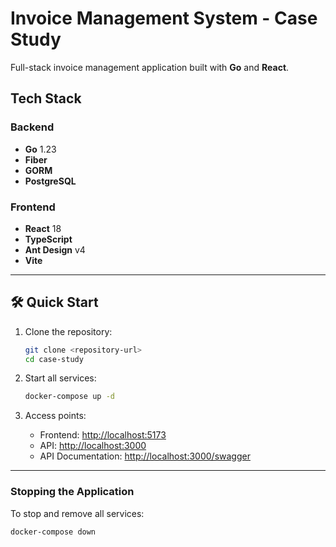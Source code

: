 # Invoice Management System - Case Study

Full-stack invoice management application built with **Go** and **React**.

## Tech Stack

### Backend
- **Go** 1.23
- **Fiber**
- **GORM**
- **PostgreSQL**

### Frontend
- **React** 18
- **TypeScript**
- **Ant Design** v4
- **Vite**

---

## 🛠️ Quick Start

1. Clone the repository:
   ```bash
   git clone <repository-url>
   cd case-study
   ```

2. Start all services:
   ```bash
   docker-compose up -d
   ```

3. Access points:
   - Frontend: [http://localhost:5173](http://localhost:5173)
   - API: [http://localhost:3000](http://localhost:3000)
   - API Documentation: [http://localhost:3000/swagger](http://localhost:3000/swagger)

---

### Stopping the Application
To stop and remove all services:
```bash
docker-compose down
```